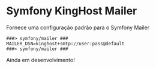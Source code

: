 Symfony KingHost Mailer
=============

Fornece uma configuração padrão para o Symfony Mailer

```
###> symfony/mailer ###
MAILER_DSN=kinghost+smtp://user:pass@default
###< symfony/mailer ###

```

Ainda em desenvolvimento!
